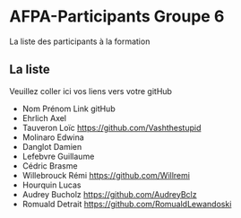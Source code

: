 # AFPA-Participants Groupe 6
La liste des participants à la formation


## La liste 
Veuillez coller ici vos liens vers votre gitHub

 - Nom 	         	Prénom 	            Link gitHub 
 - Ehrlich 			Axel               
 - Tauveron 		Loïc               https://github.com/Vashthestupid
 - Molinaro 		Edwina
 - Danglot 			Damien 
 - Lefebvre 		Guillaume 
 - Cédric 			Brasme 
 - Willebrouck 		Rémi            https://github.com/Willremi
 - Hourquin 		Lucas 
 - Audrey 			Bucholz             https://github.com/AudreyBclz
 - Romuald 			Detrait https://github.com/RomualdLewandoski
